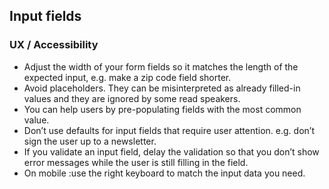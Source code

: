 ## Input fields

### UX / Accessibility

* Adjust the width of your form fields so it matches the length of the
  expected input, e.g. make a zip code field shorter.
* Avoid placeholders. They can be misinterpreted as already filled-in values
  and they are ignored by some read speakers.
* You can help users by pre-populating fields with the most common value.
* Don’t use defaults for input fields that require user attention. e.g. don’t
  sign the user up to a newsletter.
* If you validate an input field, delay the validation so that you don’t show
  error messages while the user is still filling in the field.
* On mobile :use the right keyboard to match the input data you need.
